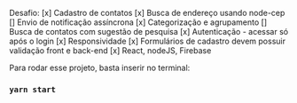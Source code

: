 Desafio: 
[x] Cadastro de contatos 
[x] Busca de endereço usando node-cep
[] Envio de notificação assíncrona
[x] Categorização e agrupamento
[] Busca de contatos com sugestão de pesquisa
[x] Autenticação - acessar só após o login
[x] Responsividade
[x] Formulários de cadastro devem possuir validação front e back-end
[x] React, nodeJS, Firebase


Para rodar esse projeto, basta inserir no terminal:
### `yarn start`
